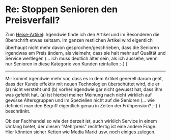 # Re: Stoppen Senioren den Preisverfall?

Zum [Heise-Artikel](http://www.heise.de/newsticker/meldung/53682): Irgendwie finde ich den Artikel und im Besonderen die ßberschrift etwas seltsam. Im ganzen restlichen Artikel wird eigentlich überhaupt nicht mehr davon gesprochen/geschrieben, dass die Senioren irgendwas am Preis ändern, als vielmehr, dass sie halt mehr auf Qualität und Service wertlegen (... ich muss deutlich älter sein, als ich aussehe, wenn nur Senioren in diese Kategorie von Kunden reinfallen ;-) ).

-------------------------------



Mir kommt irgendwie mehr vor, dass es in dem Artikel generell darum geht, dass der Kunde effektiv mit neuen Technologien überschüttet wird, die er (a) nicht versteht und (b) vorher irgendwie gar nicht gewusst hat, dass ihm was gefehlt hat. (a) ist hierbei meiner Meinung nach nicht wirklich auf gewisse Altersgruppen und im Speziellen nicht auf die Senioren (... wie definiert man den Begriff eigentlich genau in Zeiten der Frühpension? ;-) )  beschränkt.



Ob der Fachhandel so wie der derzeit ist, auch wirklich Service in einem Umfang bietet, der diesen "Mehrpreis" rechtfertig ist eine andere Frage. Hier könnten sicher Ketten wie Media Markt usw. noch einiges zulegen.
